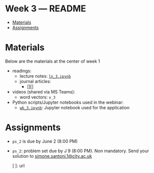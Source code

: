 Week 3 ― README
===============

<!-- vim-markdown-toc GFM -->

* [Materials](#materials)
* [Assignments](#assignments)

<!-- vim-markdown-toc -->

Materials
=========

Below are the materials at the center of week 1

+ readings: 
  - lecture notes: [`ln_3.ipynb`](week2/ln_2.ipynb)
  - journal articles:
      * [][]
+ videos (shared via MS Teams):
  - word vectors: `v_3`
+ Python scripts/Jupyter notebooks used in the webinar:
  - [`wb_3.ipynb`](week3/wb_3.ipynb): Jupyter notebook used for the application 


Assignments
===========

+ `ps_2` is due by June 2 (8:00 PM)
+ `ps_2`: problem set due by J 9 (8:00 PM). Non mandatory. Send your solution to simone.santoni.1@city.ac.uk


  [ ]: url
